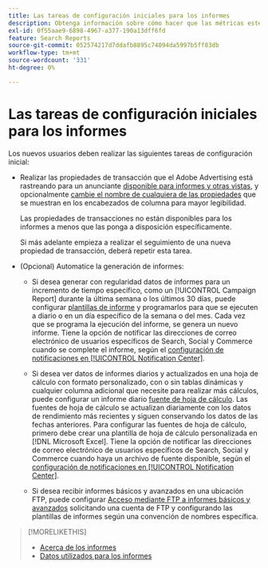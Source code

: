 ```yaml
---
title: Las tareas de configuración iniciales para los informes
description: Obtenga información sobre cómo hacer que las métricas estén disponibles en los informes y cómo automatizar los informes.
exl-id: 0f55aae9-6898-4967-a377-190a13dff6fd
feature: Search Reports
source-git-commit: 052574217d7ddafb8895c74094da5997b5ff83db
workflow-type: tm+mt
source-wordcount: '331'
ht-degree: 0%

---
```


# Las tareas de configuración iniciales para los informes

Los nuevos usuarios deben realizar las siguientes tareas de configuración inicial:

* Realizar las propiedades de transacción que el Adobe Advertising está rastreando para un anunciante [disponible para informes y otras vistas](/help/search-social-commerce/admin/transaction-properties/transaction-property-edit-available.md), y opcionalmente [cambie el nombre de cualquiera de las propiedades](/help/search-social-commerce/admin/transaction-properties/transaction-property-edit-display-name.md) que se muestran en los encabezados de columna para mayor legibilidad.

  Las propiedades de transacciones no están disponibles para los informes a menos que las ponga a disposición específicamente.

  Si más adelante empieza a realizar el seguimiento de una nueva propiedad de transacción, deberá repetir esta tarea.

* (Opcional) Automatice la generación de informes:

   * Si desea generar con regularidad datos de informes para un incremento de tiempo específico, como un [!UICONTROL Campaign Report] durante la última semana o los últimos 30 días, puede configurar [plantillas de informe](/help/search-social-commerce/reports/automation/templates/template-about.md) y programarlos para que se ejecuten a diario o en un día específico de la semana o del mes. Cada vez que se programa la ejecución del informe, se genera un nuevo informe. Tiene la opción de notificar las direcciones de correo electrónico de usuarios específicos de Search, Social y Commerce cuando se complete el informe, según el [configuración de notificaciones en [!UICONTROL Notification Center]](/help/search-social-commerce/notifications/notification-about.md).

   * Si desea ver datos de informes diarios y actualizados en una hoja de cálculo con formato personalizado, con o sin tablas dinámicas y cualquier columna adicional que necesite para realizar más cálculos, puede configurar un informe diario [fuente de hoja de cálculo](/help/search-social-commerce/reports/automation/spreadsheet-feeds/spreadsheet-feed-about.md). Las fuentes de hoja de cálculo se actualizan diariamente con los datos de rendimiento más recientes y siguen conservando los datos de las fechas anteriores. Para configurar las fuentes de hoja de cálculo, primero debe crear una plantilla de hoja de cálculo personalizada en [!DNL Microsoft Excel]. Tiene la opción de notificar las direcciones de correo electrónico de usuarios específicos de Search, Social y Commerce cuando haya un archivo de fuente disponible, según el [configuración de notificaciones en [!UICONTROL Notification Center]](/help/search-social-commerce/notifications/notification-about.md).

   * Si desea recibir informes básicos y avanzados en una ubicación FTP, puede configurar [Acceso mediante FTP a informes básicos y avanzados](/help/search-social-commerce/reports/automation/ftp-reports.md) solicitando una cuenta de FTP y configurando las plantillas de informes según una convención de nombres específica.

>[!MORELIKETHIS]
>
>* [Acerca de los informes](report-about.md)
>* [Datos utilizados para los informes](data-used-for-reports.md)

